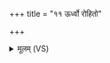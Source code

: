 +++
title = "११ ऊर्ध्वो रोहितो"

+++
<details><summary>मूलम् (VS)</summary>

ऊ॒र्ध्वो रोहि॑तो॒ अधि॒ नाके॑ अस्था॒द्विश्वा॑ रू॒पाणि॑ ज॒नय॒न्युवा॑ क॒विः। ति॒ग्मेना॒ग्निर्ज्योति॑षा॒ वि भा॑ति तृ॒तीये॑ चक्रे॒ रज॑सि प्रि॒याणि॑ ॥
</details>